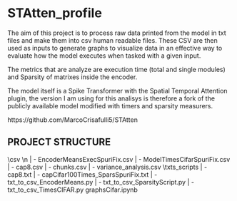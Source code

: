 # STAtten_profile
The aim of this project is to process raw data printed from the model in txt files and make them into csv human readable files.
These CSV are then used as inputs to generate graphs to visualize data in an effective way to evaluate how the model executes when tasked with a given input.

The metrics that are analyze are execution time (total and single modules) and Sparsity of matrixes inside the encoder.

The model itself is a Spike Transformer with the Spatial Temporal Attention plugin, the version I am using for this analisys is therefore a fork of the publicly available model modified with timers and sparsity measurers. 

<link>
https://github.com/MarcoCrisafulli5/STAtten
</link>

## PROJECT STRUCTURE
\csv \n
  | - EncoderMeansExecSpuriFix.csv
  | - ModelTimesCifarSpuriFix.csv
  | - cap8.csv
  | - chunks.csv
  | - variance_analysis.csv
\txts_scripts
  | - cap8.txt
  | - capCifar100Times_SparsSpuriFix.txt
  | - txt_to_csv_EncoderMeans.py
  | - txt_to_csv_SparsityScript.py
  | - txt_to_csv_TimesCIFAR.py
graphsCifar.ipynb
